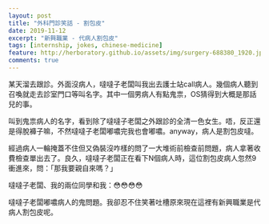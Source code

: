 ```yaml
---
layout: post
title: "外科門診笑話 - 割包皮"
date: 2019-11-12
excerpt: "新興職業 - 代病人割包皮"
tags: [internship, jokes, chinese-medicine]
feature: http://herboratory.github.io/assets/img/surgery-688380_1920.jpg
comments: true
---
```


某天溜去跟診。外面沒病人，噠噠子老闆叫我出去護士站call病人。幾個病人聽到召喚就走去診室門口等叫名字。其中一個男病人有點鬼祟，OS猜得到大概是那話兒的事。

叫到鬼祟病人的名字，看到除了噠噠子老闆之外跟診的全清一色女生。唔，反正還是得脫褲子嘛，不然噠噠子老闆嘟噥完我也會嘟噥。anyway，病人是割包皮噠。

經過病人一輪掩蓋不住但又偽裝沒咋樣的問了一大堆術前檢查前問題，病人拿著收費檢查單出去了。良久，噠噠子老闆正在看下N個病人時，這位割包皮病人忽然9衝進來，問：「那我要親自來嗎？」

噠噠子老闆、我的兩位同學和我：😳😳😳😳

噠噠子老闆嘟噥病人的鬼問題。我卻忍不住笑著吐槽原來現在這裡有新興職業是代病人割包皮呢。
